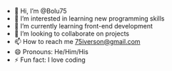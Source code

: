 - 👋 Hi, I’m @Bolu75
- 👀 I’m interested in learning new programming skills
- 🌱 I’m currently learning front-end development
- 💞️ I’m looking to collaborate on projects
- 📫 How to reach me 75iverson@gmail.com
- 😄 Pronouns: He/Him/His
- ⚡ Fun fact: I love coding

<!---
Bolu75/Bolu75 is a ✨ special ✨ repository because its `README.md` (this file) appears on your GitHub profile.
You can click the Preview link to take a look at your changes.
--->
